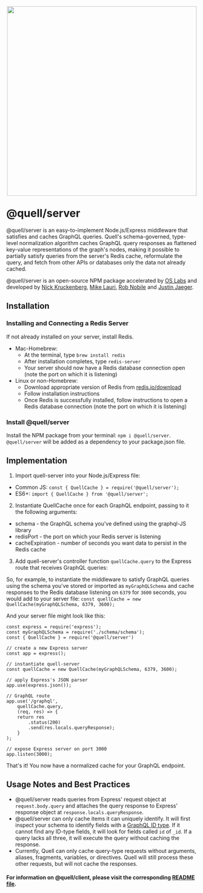 <p align="center"><img src="./assets/QUELL-nested-LG@0.75x.png" width='500' style="margin-top: 10px; margin-bottom: -10px;"></p>

# @quell/server

@quell/server is an easy-to-implement Node.js/Express middleware that satisfies and caches GraphQL queries. Quell's schema-governed, type-level normalization algorithm caches GraphQL query responses as flattened key-value representations of the graph's nodes, making it possible to partially satisfy queries from the server's Redis cache, reformulate the query, and fetch from other APIs or databases only the data not already cached.

@quell/server is an open-source NPM package accelerated by [OS Labs](https://github.com/oslabs-beta/) and developed by [Nick Kruckenberg](https://github.com/kruckenberg), [Mike Lauri](https://github.com/MichaelLauri), [Rob Nobile](https://github.com/RobNobile) and [Justin Jaeger](https://github.com/justinjaeger). 

## Installation

### Installing and Connecting a Redis Server

If not already installed on your server, install Redis.
- Mac-Homebrew:
    - At the terminal, type `brew install redis`
    - After installation completes, type `redis-server`
    - Your server should now have a Redis database connection open (note the port on which it is listening)
- Linux or non-Homebrew:
    - Download appropriate version of Redis from [redis.io/download](http://redis.io/download)
    - Follow installation instructions
    - Once Redis is successfully installed, follow instructions to open a Redis database connection (note the port on which it is listening)

### Install @quell/server

Install the NPM package from your terminal: `npm i @quell/server`. 
`@quell/server` will be added as a dependency to your package.json file.

## Implementation

1. Import quell-server into your Node.js/Express file:
  - Common JS: `const { QuellCache } = require('@quell/server');`
  - ES6+: `import { QuellCache } from '@quell/server';`
2. Instantiate QuellCache once for each GraphQL endpoint, passing to it the following arguments:
  - schema - the GraphQL schema you've defined using the graphql-JS library
  - redisPort - the port on which your Redis server is listening
  - cacheExpiration - number of seconds you want data to persist in the Redis cache
3. Add quell-server's controller function `quellCache.query` to the Express route that receives GraphQL queries:

So, for example, to instantiate the middleware to satisfy GraphQL queries using the schema you've stored or imported as `myGraphQLSchema` and cache responses to the Redis database listening on `6379` for `3600` seconds, you would add to your server file:
`const quellCache = new QuellCache(myGraphQLSchema, 6379, 3600);`

And your server file might look like this:
```
const express = require('express');
const myGraphQLSchema = require('./schema/schema');
const { QuellCache } = require('@quell/server')

// create a new Express server
const app = express();

// instantiate quell-server 
const quellCache = new QuellCache(myGraphQLSchema, 6379, 3600);

// apply Express's JSON parser
app.use(express.json());

// GraphQL route
app.use('/graphql', 
    quellCache.query,
    (req, res) => {
    return res
        .status(200)
        .send(res.locals.queryResponse);
    }
);

// expose Express server on port 3000
app.listen(3000);
```

That's it! You now have a normalized cache for your GraphQL endpoint.

## Usage Notes and Best Practices

- @quell/server reads queries from Express' request object at `request.body.query` and attaches the query response to Express' response object at `response.locals.queryResponse`.
- @quell/server can only cache items it can uniquely identify. It will first inspect your schema to identify fields with a [GraphQL ID type](https://graphql.org/learn/schema/#scalar-types). If it cannot find any ID-type fields, it will look for fields called `id` of `_id`. If a query lacks all three, it will execute the query without caching the response.
- Currently, Quell can only cache query-type requests without arguments, aliases, fragments, variables, or directives. Quell will still process these other requests, but will not cache the responses.

#### For information on @quell/client, please visit the corresponding [README file](https://github.com/oslabs-beta/Quell/tree/master/quell-client).
